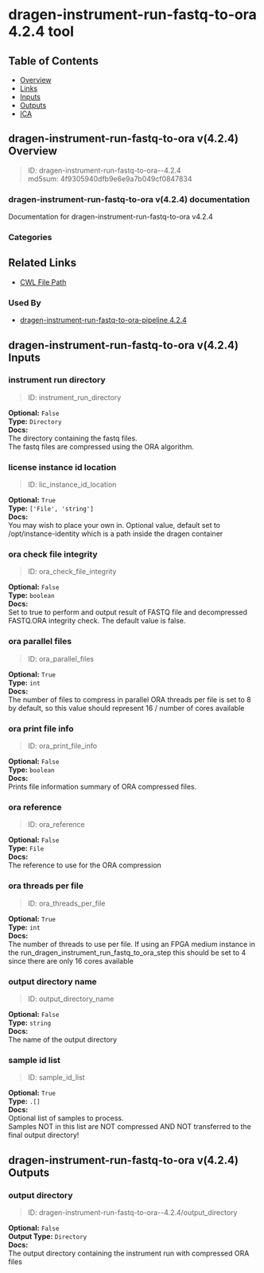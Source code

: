 
dragen-instrument-run-fastq-to-ora 4.2.4 tool
=============================================

## Table of Contents
  
- [Overview](#dragen-instrument-run-fastq-to-ora-v424-overview)  
- [Links](#related-links)  
- [Inputs](#dragen-instrument-run-fastq-to-ora-v424-inputs)  
- [Outputs](#dragen-instrument-run-fastq-to-ora-v424-outputs)  
- [ICA](#ica)  


## dragen-instrument-run-fastq-to-ora v(4.2.4) Overview



  
> ID: dragen-instrument-run-fastq-to-ora--4.2.4  
> md5sum: 4f9305940dfb9e6e9a7b049cf0847834

### dragen-instrument-run-fastq-to-ora v(4.2.4) documentation
  
Documentation for dragen-instrument-run-fastq-to-ora v4.2.4

### Categories
  


## Related Links
  
- [CWL File Path](../../../../../../tools/dragen-instrument-run-fastq-to-ora/4.2.4/dragen-instrument-run-fastq-to-ora__4.2.4.cwl)  


### Used By
  
- [dragen-instrument-run-fastq-to-ora-pipeline 4.2.4](../../../workflows/dragen-instrument-run-fastq-to-ora-pipeline/4.2.4/dragen-instrument-run-fastq-to-ora-pipeline__4.2.4.md)  

  


## dragen-instrument-run-fastq-to-ora v(4.2.4) Inputs

### instrument run directory



  
> ID: instrument_run_directory
  
**Optional:** `False`  
**Type:** `Directory`  
**Docs:**  
The directory containing the fastq files.  
The fastq files are compressed using the ORA algorithm.


### license instance id location



  
> ID: lic_instance_id_location
  
**Optional:** `True`  
**Type:** `['File', 'string']`  
**Docs:**  
You may wish to place your own in.
Optional value, default set to /opt/instance-identity
which is a path inside the dragen container


### ora check file integrity



  
> ID: ora_check_file_integrity
  
**Optional:** `False`  
**Type:** `boolean`  
**Docs:**  
Set to true to perform and output result of FASTQ file and decompressed FASTQ.ORA integrity check. The default value is false.


### ora parallel files



  
> ID: ora_parallel_files
  
**Optional:** `True`  
**Type:** `int`  
**Docs:**  
The number of files to compress in parallel
ORA threads per file is set to 8 by default, 
so this value should represent 16 / number of cores available


### ora print file info



  
> ID: ora_print_file_info
  
**Optional:** `False`  
**Type:** `boolean`  
**Docs:**  
Prints file information summary of ORA compressed files.


### ora reference



  
> ID: ora_reference
  
**Optional:** `False`  
**Type:** `File`  
**Docs:**  
The reference to use for the ORA compression


### ora threads per file



  
> ID: ora_threads_per_file
  
**Optional:** `True`  
**Type:** `int`  
**Docs:**  
The number of threads to use per file. If using an FPGA medium instance in the 
run_dragen_instrument_run_fastq_to_ora_step this should be set to 4 since there are only 16 cores available


### output directory name



  
> ID: output_directory_name
  
**Optional:** `False`  
**Type:** `string`  
**Docs:**  
The name of the output directory


### sample id list



  
> ID: sample_id_list
  
**Optional:** `True`  
**Type:** `.[]`  
**Docs:**  
Optional list of samples to process.  
Samples NOT in this list are NOT compressed AND NOT transferred to the final output directory!

  


## dragen-instrument-run-fastq-to-ora v(4.2.4) Outputs

### output directory



  
> ID: dragen-instrument-run-fastq-to-ora--4.2.4/output_directory  

  
**Optional:** `False`  
**Output Type:** `Directory`  
**Docs:**  
The output directory containing the instrument run with compressed ORA files
  

  

